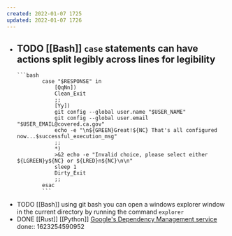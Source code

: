 ```yaml
---
created: 2022-01-07 1725
updated: 2022-01-07 1726
---
```

- TODO [[Bash]] `case` statements can have actions split legibly across lines for legibility
	-
	  ```bash
	  	  	  case "$RESPONSE" in
	  	  	      [QqNn]) 
	  	  	      Clean_Exit
	  	  	      ;;
	  	  	      [Yy])
	  	  	      git config --global user.name "$USER_NAME"
	  	  	      git config --global user.email "$USER_EMAIL@covered.ca.gov"
	  	  	      echo -e "\n${GREEN}Great!${NC} That's all configured now...$successful_execution_msg"
	  	  	      ;;
	  	  	      *)
	  	  	      >&2 echo -e "Invalid choice, please select either ${LGREEN}y${NC} or ${LRED}n${NC}\n\n"
	  	  	      sleep 1
	  	  	      Dirty_Exit
	  	  	      ;;
	  	  	  esac
	  	  	  ```
- TODO [[Bash]] using git bash you can open a windows explorer window in the current directory by running the command `explorer`
- DONE [[Rust]] [[Python]] [Google's Dependency Management service](https://deps.dev/)
  done:: 1623254590952